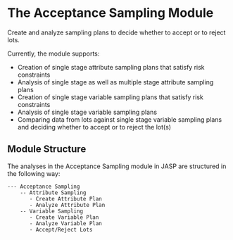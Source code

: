 # The Acceptance Sampling Module

Create and analyze sampling plans to decide whether to accept or to reject lots.

Currently, the module supports:
- Creation of single stage attribute sampling plans that satisfy risk constraints
- Analysis of single stage as well as multiple stage attribute sampling plans
- Creation of single stage variable sampling plans that satisfy risk constraints
- Analysis of single stage variable sampling plans
- Comparing data from lots against single stage variable sampling plans and deciding whether to accept or to reject the lot(s)

## Module Structure

The analyses in the Acceptance Sampling module in JASP are structured in the following way:

```
--- Acceptance Sampling
    -- Attribute Sampling
       - Create Attribute Plan
       - Analyze Attribute Plan
    -- Variable Sampling
       - Create Variable Plan
       - Analyze Variable Plan
       - Accept/Reject Lots
```